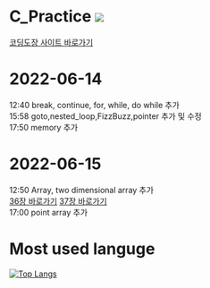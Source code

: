 # C_Practice <img src="https://img.shields.io/badge/C-#A8B9CC?style=flat-square&logo=C&logoColor=#A8B9CC"/>
[코딩도장 사이트 바로가기](https://dojang.io/course/view.php?id=2)

# 2022-06-14
12:40 break, continue, for, while, do while 추가  
15:58 goto,nested_loop,FizzBuzz,pointer 추가 및 수정  
17:50 memory 추가  

# 2022-06-15
12:50 Array, two dimensional array 추가  
[36장 바로가기](https://dojang.io/mod/page/view.php?id=292) [37장 바로가기](https://dojang.io/mod/page/view.php?id=306)  
17:00 point array 추가

# Most used languge 
[![Top Langs](https://github-readme-stats.vercel.app/api/top-langs/?username=heejae101)](https://github.com/heejae101/github-readme-stats)
